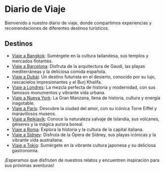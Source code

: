 # Diario de Viaje

Bienvenido a nuestro diario de viaje, donde compartimos experiencias y recomendaciones de diferentes destinos turísticos.

## Destinos

- [Viaje a Bangkok](entradas/bangkok.md): Sumérgete en la cultura tailandesa, sus templos y mercados flotantes.
- [Viaje a Barcelona](entradas/barcelona.md): Disfruta de la arquitectura de Gaudí, las playas mediterráneas y la deliciosa comida española.
- [Viaje a Dubái](entradas/dubai.md): Un destino futurista en el desierto, conocido por su lujo, rascacielos impresionantes y el Burj Khalifa.
- [Viaje a Londres](entradas/londes.md): La mezcla perfecta de historia y modernidad, con sus famosos monumentos y vibrante vida urbana.
- [Viaje a Nueva York](entradas/new-york.md): La Gran Manzana, llena de historia, cultura y energía inagotable.
- [Viaje a París](entradas/paris.md): Descubre la ciudad del amor, con su icónica Torre Eiffel y maravillosos museos.
- [Viaje a Reikiavík](entradas/reykjavik.md): Conoce la naturaleza salvaje de Islandia, sus volcanes, géiseres y la mágica aurora boreal.
- [Viaje a Roma](entradas/roma.md): Explora la historia y la cultura de la capital italiana.
- [Viaje a Sídney](entradas/sidney.md): Disfruta de la Ópera de Sídney, sus playas icónicas y la vibrante vida australiana.
- [Viaje a Tokio](entradas/tokio.md): Sumérgete en la vibrante cultura japonesa y su deliciosa gastronomía.

¡Esperamos que disfruten de nuestros relatos y encuentren inspiración para sus próximas aventuras!

